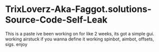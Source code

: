 # TrixLoverz-Aka-Faggot.solutions-Source-Code-Self-Leak

This is a paste ive been working on for like 2 weeks, its got a simple gui. working airstuck if you wanna define it
working spinbot, aimbot, offsets, sigs. enjoy
